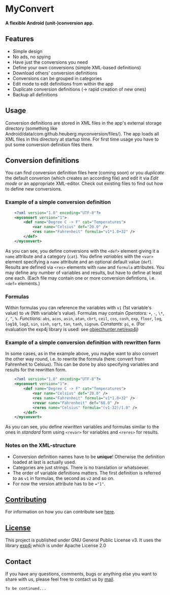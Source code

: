 # MyConvert
**A flexible Android (unit-)conversion app.**

## Features
* Simple design
* No ads, no spying
* Have just the conversions you need
* Define your own conversions (simple XML-based definitions)
* Download others' conversion definitions
* Conversions can be grouped in categories
* Edit mode to edit definitions from within the app
* Duplicate conversion definitions (&rarr; rapid creation of new ones)
* Backup all definitions

## Usage
Conversion definitions are stored in XML files in the app's external storage directory (something like Android/data/com.github.heuberg.myconversion/files/). The app loads all XML files in this directory at startup time. For first time usage you have to put some conversion definition files there.
## Conversion definitions
You can find conversion definition files here (coming soon) or you *duplicate* the default converion (which creates an according file) and edit it via *Edit mode* or an appropriate XML-editor. Check out existing files to find out how to define new conversions.
### Example of a simple conversion definition
```xml
    <?xml version="1.0" encoding="UTF-8"?>
    <myconvert version="1">
        <def name="Degree C -> F" cat="Temperatures">
            <var name="Celsius" def="20.0" />
            <res name="Fahrenheit" formula="v1*1.8+32" />
        </def>
    </myconvert>
```
As you can see, you define conversions with the `<def>` element giving it a `name` attribute and a category (`cat`). You define *variables* with the `<var>` element specifying a `name` attribute and an optional default value (`def`). Results are defined via `<res>` elements with `name` and `formula` attributes. You may define any number of variables and results, but have to define at least one each. (Each file may contain one or more conversion defintions, i.e. `<def>` elements.)
### Formulas
Within formulas you can reference the variables with `v1` (1st variable's value) to `vN` (Nth variable's value).
Formulas may contain *Operators:* `+`, `-`, `\*`, `/`, `^`, `%`. *Functions:* `abs`, `acos`, `asin`, `atan`, `cbrt`, `ceil`, `cos`, `cosh`, `exp`, `floor`, `log`, `log10`, `log2`, `sin`, `sinh`, `sqrt`, `tan`, `tanh`, `signum`. *Constants:* `pi`, `e`. (For evaluation the exp4j library is used: see [objecthunter.net/exp4j](https://objecthunter.net/exp4j))

### Example of a simple conversion definition with rewritten form
In some cases, as in the example above, you maybe want to also convert the other way round, i.e. to rewrite the formula (here: convert from Fahrenheit to Celsius). This can be done by also specifying variables and results for the rewritten form.
```xml
    <?xml version="1.0" encoding="UTF-8"?>
    <myconvert version="1">
        <def name="Degree C -> F" cat="Temperatures">
            <var name="Celsius" def="20.0" />
            <res name="Fahrenheit" formula="v1*1.8+32" />
            <revar name="Fahrenheit" def="68.0" />
            <reres name="Celsius" formula="(v1-32)/1.8" />
        </def>
    </myconvert>
```
As you can see, you define *rewritten* variables and formulas similar to the ones in *standard* form using `<revar>` for variables and `<reres>` for results.

### Notes on the XML-structure
* Conversion definition names have to be **unique**! Otherwise the definition loaded at last is actually used.
* Categories are just strings. There is no translation or whatsoever.
* The order of variable definitions matters. The first definition is referred to as `v1` in formulas, the second as `v2` and so on.
* For now the version attribute has to be `="1"`.

## [Contributing](CONTRIBUTING.md)
For information on how you can contribute see [here](CONTRIBUTING.md).

## [License](../LICENSE)
This project is published under GNU General Public License v3. It uses the library [exp4j](https://objecthunter.net/exp4j) which is under Apache License 2.0

## Contact
If you have any questions, comments, bugs or anything else you want to share with us, please feel free to contact us by [mail](mailto:hameau@eclipso.at).

`To be continued...`
